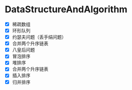 # DataStructureAndAlgorithm

- [x] 稀疏数组
- [x] 环形队列
- [x] 约瑟夫问题（丢手绢问题）
- [x] 合并两个升序链表
- [x] 八皇后问题
- [x] 冒泡排序
- [x] 堆排序
- [x] 合并两个升序链表
- [x] 插入排序
- [x] 归并排序